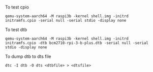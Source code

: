 
To test cpio

```shell
qemu-system-aarch64 -M raspi3b -kernel shell.img -initrd initramfs.cpio -serial null -serial stdio -display none
```

To test dtb

```shell
qemu-system-aarch64 -M raspi3b -kernel shell.img -initrd initramfs.cpio -dtb bcm2710-rpi-3-b-plus.dtb -serial null -serial stdio -display none
```

To dump dtb to dts file 
```shell
dtc -I dtb -O dts <dtbfile> > <dtsfile>
```
